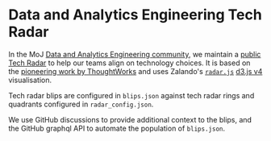 # Data and Analytics Engineering Tech Radar

In the MoJ [Data and Analytics Engineering community](https://ministryofjustice.github.io/data-and-analytics-engineering/), 
we maintain a [public Tech Radar](http://zalando.github.io/tech-radar/) to help our teams
align on technology choices. It is based on the [pioneering work
by ThoughtWorks](https://www.thoughtworks.com/radar) and uses Zalando's 
[`radar.js`](https://github.com/zalando/tech-radar/blob/master/docs/radar.js) [d3.js v4](https://d3js.org) visualisation.

Tech radar blips are configured in `blips.json` against tech radar rings 
and quadrants configured in `radar_config.json`. 

We use GitHub discussions to provide additional context to the blips, 
and the GitHub graphql API to automate the population of `blips.json`.